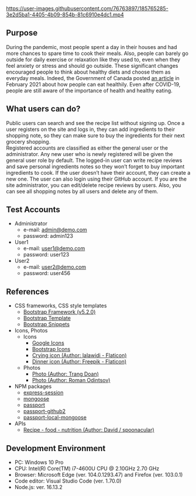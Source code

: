 https://user-images.githubusercontent.com/76763897/185765285-3e2d5ba1-4405-4b09-854b-81c6910e4dc1.mp4




## Purpose  
During the pandemic, most people spent a day in their houses and had more chances to spare time to cook their meals. Also, people can barely go outside for daily exercise or relaxation like they used to, even when they feel anxiety or stress and should go outside. These significant changes encouraged people to think about healthy diets and choose them as everyday meals. Indeed, the Government of Canada posted [an article](https://www.canada.ca/en/health-canada/services/food-nutrition/healthy-eating/covid-19/your-eating-habits.html) in February 2021 about how people can eat healthily. Even after COVID-19, people are still aware of the importance of health and healthy eating.   


## What users can do?     
Public users can search and see the recipe list without signing up. Once a user registers on the site and logs in, they can add ingredients to their shopping note, so they can make sure to buy the ingredients for their next grocery shopping.    
Registered accounts are classified as either the general user or the administrator. Any new user who is newly registered will be given the general user role by default. The logged-in user can write recipe reviews and save personal ingredients notes so they won’t forget to buy important ingredients to cook. If the user doesn’t have their account, they can create a new one. The user can also login using their GitHub account. If you are the site administrator, you can edit/delete recipe reviews by users. Also, you can see all shopping notes by all users and delete any of them.



## Test Accounts  
- Administrator   
  - e-mail: admin@demo.com   
  - password: admin123   
- User1   
  - e-mail: user1@demo.com   
  - password: user123   
- User2   
  - e-mail: user2@demo.com   
  - password: user456   


## References   
- CSS frameworks, CSS style templates   
  - [Bootstrap Framework (v5.2.0)](https://www.bootstrapcdn.com/)  
  - [Bootstrap Template](https://startbootstrap.com/templates)
  - [Bootstrap Snippets](https://startbootstrap.com/snippets)
- Icons, Photos  
  - Icons  
    - [Google Icons](https://fonts.google.com/icons)  
    - [Bootstrap Icons](https://icons.getbootstrap.com/icons)  
    - [Crying icon (Author: lalawidi - Flaticon)](https://www.flaticon.com/free-icons/crying)  
    - [Dinner icon (Author: Freepik - Flaticon)](https://www.flaticon.com/free-icons/dinner)  
  - Photos  
    - [Photo (Author: Trang Doan)](https://www.pexels.com/photo/assorted-sliced-fruits-1128678/)
    - [Photo (Author: Roman Odintsov)](https://www.pexels.com/photo/vegetable-salad-served-on-table-with-beef-steak-in-restaurant-4551832/)
- NPM packages
  - [express-session](https://www.npmjs.com/package/express-session)
  - [mongoose](https://www.npmjs.com/package/mongoose)
  - [passport](https://www.npmjs.com/package/passport)
  - [passport-github2](https://www.npmjs.com/package/passport-github2)
  - [passport-local-mongoose](https://www.npmjs.com/package/passport-local-mongoose)
- APIs
  - [Recipe - food - nutrition (Author: David / spoonacular)](https://rapidapi.com/spoonacular/api/recipe-food-nutrition/)


## Development Environment   
- PC: Windows 10 Pro
- CPU: Intel(R) Core(TM) i7-4600U CPU @ 2.10GHz   2.70 GHz
- Browser: Microsoft Edge (ver. 104.0.1293.47) and Firefox (ver. 103.0.1)
- Code editor: Visual Studio Code (ver. 1.70.0)
- Node.js: ver. 16.13.2
